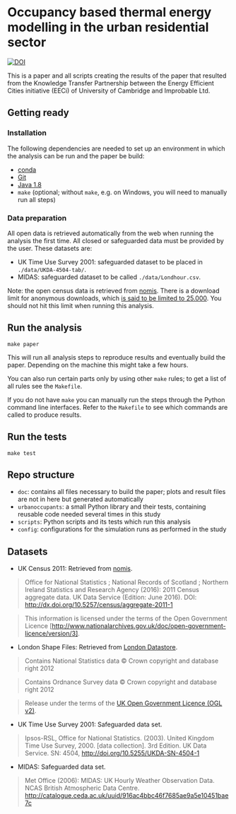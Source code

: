# Occupancy based thermal energy modelling in the urban residential sector

[![DOI](https://zenodo.org/badge/69267324.svg)](https://zenodo.org/badge/latestdoi/69267324)

This is a paper and all scripts creating the results of the paper that resulted from the Knowledge Transfer Partnership between the Energy Efficient Cities initiative (EECi) of University of Cambridge and Improbable Ltd.

## Getting ready

### Installation

The following dependencies are needed to set up an environment in which the analysis can be run and the paper be build:

* [conda](https://conda.io/docs/index.html)
* [Git](https://git-scm.com)
* [Java 1.8](http://www.oracle.com/technetwork/java/javase/downloads/jre8-downloads-2133155.html)
* `make` (optional; without `make`, e.g. on Windows, you will need to manually run all steps)

### Data preparation

All open data is retrieved automatically from the web when running the analysis the first time. All closed or safeguarded data must be provided by the user. These datasets are:

* UK Time Use Survey 2001: safeguarded dataset to be placed in `./data/UKDA-4504-tab/`.
* MIDAS: safeguarded dataset to be called `./data/Londhour.csv`.

Note: the open census data is retrieved from [nomis](https://www.nomisweb.co.uk.). There is a download limit for anonymous downloads, which [is said to be limited to 25.000](https://www.nomisweb.co.uk/api/v01/help). You should not hit this limit when running this analysis.

## Run the analysis

    make paper

This will run all analysis steps to reproduce results and eventually build the paper. Depending on the machine this might take a few hours.

You can also run certain parts only by using other `make` rules; to get a list of all rules see the `Makefile`.

If you do not have `make` you can manually run the steps through the Python command line interfaces. Refer to the `Makefile` to see which commands are called to produce results.

## Run the tests

    make test

## Repo structure

* `doc`: contains all files necessary to build the paper; plots and result files are not in here but generated automatically
* `urbanoccupants`: a small Python library and their tests, containing reusable code needed several times in this study
* `scripts`: Python scripts and its tests which run this analysis
* `config`: configurations for the simulation runs as performed in the study

## Datasets

* UK Census 2011: Retrieved from [nomis](https://www.nomisweb.co.uk).

>Office for National Statistics ; National Records of Scotland ; Northern Ireland Statistics and Research Agency (2016): 2011 Census aggregate data. UK Data Service (Edition: June 2016). DOI: http://dx.doi.org/10.5257/census/aggregate-2011-1

>This information is licensed under the terms of the Open Government Licence [http://www.nationalarchives.gov.uk/doc/open-government-licence/version/3].

* London Shape Files: Retrieved from [London Datastore](https://data.london.gov.uk/dataset/statistical-gis-boundary-files-london).

> Contains National Statistics data © Crown copyright and database right 2012

> Contains Ordnance Survey data © Crown copyright and database right 2012

> Release under the terms of the [UK Open Government Licence (OGL v2)](http://www.nationalarchives.gov.uk/doc/open-government-licence/version/2/).

* UK Time Use Survey 2001: Safeguarded data set.

> Ipsos-RSL, Office for National Statistics. (2003). United Kingdom Time Use Survey, 2000. [data collection]. 3rd Edition. UK Data Service. SN: 4504, http://doi.org/10.5255/UKDA-SN-4504-1

* MIDAS: Safeguarded data set.

> Met Office (2006): MIDAS: UK Hourly Weather Observation Data. NCAS British Atmospheric Data Centre. http://catalogue.ceda.ac.uk/uuid/916ac4bbc46f7685ae9a5e10451bae7c
